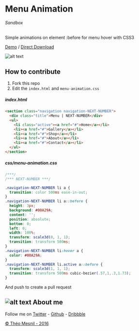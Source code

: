 # Menu Animation

###### Sandbox
Simple animations on element :before for menu hover with CSS3

[Demo](http://www.theomesnil.com/demo/MenuAnimation/) / [Direct Download](http://www.theomesnil.com/demo/MenuAnimation/MenuAnimation.zip)

![alt text](http://www.theomesnil.com/data/images/MenuAnimation.gif "theomesnil.com")

## How to contribute

1. Fork this repo
2. Edit the `index.html` and `menu-animation.css`

##### index.html

```html
<section class="navigation navigation-NEXT-NUMBER">
  <div class="title">Menu | NEXT-NUMBER</div>
  <ul>
    <li class="active"><a href="#">Home</a></li>
    <li><a href="#">Gallery</a></li>
    <li><a href="#">Shop</a></li>
    <li><a href="#">About</a></li>
    <li><a href="#">Contact</a></li>
  </ul>
</section>
```

##### css/menu-animation.css

```css
/***/
/*** NEXT-NUMBER ***/

.navigation-NEXT-NUMBER li a {
  transition: color 500ms ease-in-out;
}
.navigation-NEXT-NUMBER li a::before {
  height: 3px;
  background: #00A29A;
  content: '';
  position: absolute;
  bottom: 0;
  left: 0;
  width: 100%;
  transform: scale3d(0, 1, 1);
  transition: transform 500ms;
}
.navigation-NEXT-NUMBER li:hover a {
  color: #00A29A;
}
.navigation-NEXT-NUMBER li.active a::before {
  transform: scale3d(1, 1, 1);
  transition: transform 500ms cubic-bezier(.57,1,.3,1.73);
}
```

And push to create a pull request

## ![alt text](https://avatars2.githubusercontent.com/u/11488084?v=3&s=40 "theomesnil.com") About me

Follow me on [Twitter](https://twitter.com/theomesnil) - [Github](https://github.com/mesniltheo) -  [Dribbble](https://dribbble.com/theomesnil)

[© Théo Mesnil - 2016](http://www.theomesnil.com)
